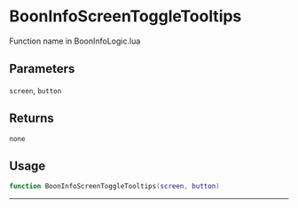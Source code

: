 # BoonInfoScreenToggleTooltips
Function name in BoonInfoLogic.lua
## Parameters
`screen`, `button`
## Returns
`none`
## Usage
```lua
function BoonInfoScreenToggleTooltips(screen, button)
```
---
